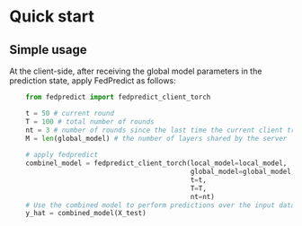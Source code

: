 # Quick start

## Simple usage


At the client-side, after receiving the global model parameters in the prediction state, apply FedPredict as follows:
```python
    from fedpredict import fedpredict_client_torch

    t = 50 # current round
    T = 100 # total number of rounds
    nt = 3 # number of rounds since the last time the current client trained
    M = len(global_model) # the number of layers shared by the server
    
    # apply fedpredict
    combinel_model = fedpredict_client_torch(local_model=local_model, 
                                             global_model=global_model, 
                                             t=t, 
                                             T=T, 
                                             nt=nt)
    # Use the combined model to perform predictions over the input data
    y_hat = combined_model(X_test)
```




